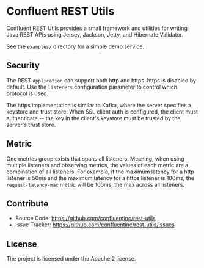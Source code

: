 Confluent REST Utils
====================

Confluent REST Utils provides a small framework and utilities for writing Java
REST APIs using Jersey, Jackson, Jetty, and Hibernate Validator.

See the [`examples/`](examples/) directory for a simple demo service.

Security
--------
The REST `Application` can support both http and https. https is disabled by default. Use the `listeners` configuration
parameter to control which protocol is used.

The https implementation is similar to Kafka, where the server specifies a keystore and trust store. When SSL
client auth is configured, the client must authenticate -- the key in the client's keystore must be trusted by
the server's trust store.

Metric
-------
One metrics group exists that spans all listeners. Meaning, when using multiple listeners and observing metrics, the
values of each metric are a combination of all listeners. For example, if the maximum latency for a http listener
is 50ms and the maximum latency for a https listener is 100ms, the `request-latency-max` metric will be 100ms, the max
across all listeners.

Contribute
----------

- Source Code: https://github.com/confluentinc/rest-utils
- Issue Tracker: https://github.com/confluentinc/rest-utils/issues

License
-------

The project is licensed under the Apache 2 license.
